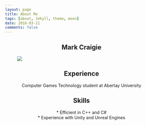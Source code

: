 ```yaml
---
layout: page
title: About Me
tags: [about, Jekyll, theme, moon]
date: 2016-03-21
comments: false
---
```

    
## <center>Mark Craigie</center>

<figure>
	   <a href="http://craigiedev.co.uk/assets/img/maface.jpg"><img src="http://craigiedev.co.uk/assets/img/maface.jpg"></a>	
</figure>

## <center>Experience</center>
<center>Computer Games Technology student at Abertay University</center>

## <center>Skills</center>
<center>* Efficient in C++ and C#</center>
<center>* Experience with Unity and Unreal Engines</center>
